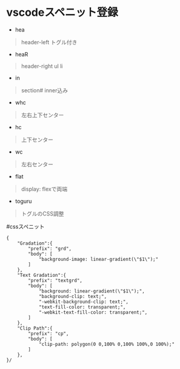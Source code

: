 # vscodeスペニット登録
- hea
>header-left トグル付き
- heaR
>header-right ul li
- in
>section#  inner込み
- whc
>左右上下センター
- hc
>上下センター
- wc
>左右センター
- flat
>display: flexで両端
- toguru
>トグルのCSS調整

#cssスペニット
```javascrpt
{
	"Gradation":{
		"prefix": "grd",
		"body": [
			"background-image: linear-gradient(\"$1\");"
		]
	},
	"Text Gradation":{
		"prefix": "textgrd",
		"body": [
			"background: linear-gradient(\"$1\");",
			"background-clip: text;",
			"-webkit-background-clip: text;",
			"text-fill-color: transparent;",
			"-webkit-text-fill-color: transparent;",
		]
	},
	"Clip Path":{
		"prefix": "cp",
		"body": [
			"clip-path: polygon(0 0,100% 0,100% 100%,0 100%);"
		]
	},
}/
```
